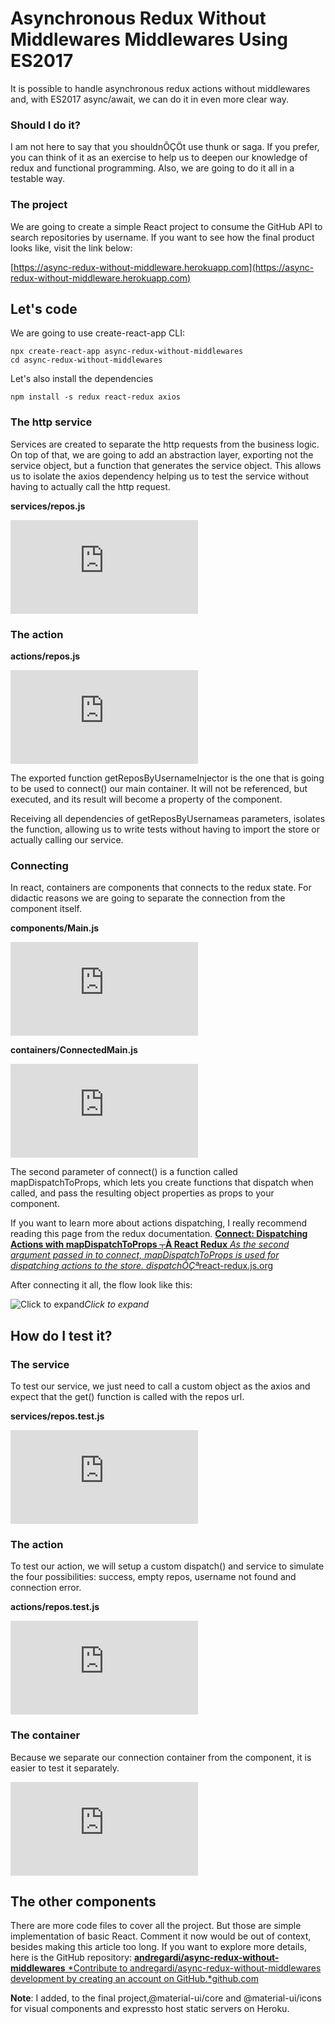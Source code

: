 ﻿
# Asynchronous Redux Without Middlewares Middlewares Using ES2017



It is possible to handle asynchronous redux actions without middlewares and, with ES2017 async/await, we can do it in even more clear way.

### Should I do it?

I am not here to say that you shouldnÔÇÖt use thunk or saga. If you prefer, you can think of it as an exercise to help us to deepen our knowledge of redux and functional programming. Also,  we are going to do it all in a testable way.

### The project

We are going to create a simple React project to consume the GitHub API to search repositories by username. If you want to see how the final product looks like, visit the link below: 

[https://async-redux-without-middleware.herokuapp.com](https://async-redux-without-middleware.herokuapp.com)

## Let's code

We are going to use create-react-app CLI:

    npx create-react-app async-redux-without-middlewares
    cd async-redux-without-middlewares

Let's also install the dependencies

    npm install -s redux react-redux axios

### The http service

Services are created to separate the http requests from the business logic. On top of that, we are going to add an abstraction layer, exporting not the service object, but a function that generates the service object. This allows us to isolate the axios dependency helping us to test the service without having to actually call the http request.

**services/repos.js**

<iframe src="https://medium.com/media/4f0f3edc728178feb564cfe260dfb57d" frameborder=0></iframe>

### The action

**actions/repos.js**

<iframe src="https://medium.com/media/ae9f15da6ed6bc26574a6116c62d8d19" frameborder=0></iframe>

The exported function getReposByUsernameInjector is the one that is going to be used to connect() our main container. It will not be referenced, but executed, and its result will become a property of the component.

Receiving all dependencies of getReposByUsernameas parameters, isolates the function, allowing us to write tests without having to import the store or actually calling our service.

### Connecting 

In react, containers are components that connects to the redux state. For didactic reasons we are going to separate the connection from the component itself.

**components/Main.js**

<iframe src="https://medium.com/media/99a0b4cca184eb4ec3432ad44b4e7ddd" frameborder=0></iframe>

**containers/ConnectedMain.js**

<iframe src="https://medium.com/media/e10d08fcac9ceebf80af8bd438e97740" frameborder=0></iframe>

The second parameter of connect() is a function called mapDispatchToProps, which lets you create functions that dispatch when called, and pass the resulting object properties as props to your component.

If you want to learn more about actions dispatching, I really recommend reading this page from the redux documentation.
[**Connect: Dispatching Actions with mapDispatchToProps ┬À React Redux**
*As the second argument passed in to connect, mapDispatchToProps is used for dispatching actions to the store. dispatchÔÇª*react-redux.js.org](https://react-redux.js.org/using-react-redux/connect-mapdispatch)

After connecting it all, the flow look like this:

![Click to expand](https://cdn-images-1.medium.com/max/2000/1*xuWBS5MA15mPe3jcU6ttKw.png)*Click to expand*

## How do I test it?

### The service

To test our service, we just need to call a custom object as the axios and expect that the get() function is called with the repos url.

**services/repos.test.js**

<iframe src="https://medium.com/media/a227bb8424fd664471e342e7b4b72cee" frameborder=0></iframe>

### The action

To test our action, we will setup a custom dispatch() and service to simulate the four possibilities: success, empty repos, username not found and connection error.

**actions/repos.test.js**

<iframe src="https://medium.com/media/bb253f32bf6d7e269243a2cde017f319" frameborder=0></iframe>

### The container

Because we separate our connection container from the component, it is easier to test it separately. 

<iframe src="https://medium.com/media/961be7f7aac358b88cccd50f858831fe" frameborder=0></iframe>

## The other components

There are more code files to cover all the project. But those are simple implementation of basic React. Comment it now would be out of context, besides making this article too long. If you want to explore more details, here is the GitHub repository:
[**andregardi/async-redux-without-middlewares**
*Contribute to andregardi/async-redux-without-middlewares development by creating an account on GitHub.*github.com](https://github.com/andregardi/async-redux-without-middlewares)

**Note**: I added, to the final project,@material-ui/core and @material-ui/icons for visual components and expressto host static servers on Heroku.
